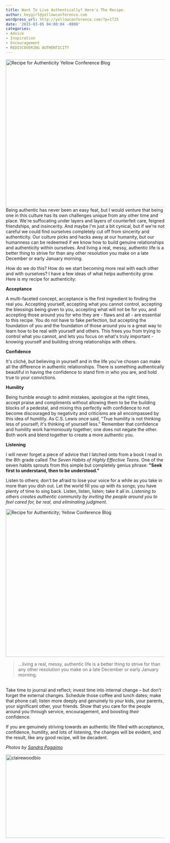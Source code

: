 ```yaml
---
title: Want To Live Authentically? Here's The Recipe.
author: heygirl@yellowconference.com
wordpress_url: http://yellowconference.com/?p=1725
date: '2015-03-05 04:00:04 -0800'
categories:
- Advice
- Inspiration
- Encouragement
- REDISCOVERING AUTHENTICITY
---
```

<p><a href="http://yellowconference.com/wp-content/uploads/2015/01/6068523867_a2c50c4446_o.jpg"><img class="aligncenter wp-image-1727 size-full" src="http://yellowconference.com/wp-content/uploads/2015/01/6068523867_a2c50c4446_o.jpg" alt="Recipe for Authenticity Yellow Conference Blog" width="700" height="467" /></a>Being authentic has never been an easy feat, but I would venture that being one in this culture has its own challenges unique from any other time and place. We're suffocating under layers and layers of counterfeit care, feigned friendships, and insincerity. And maybe I'm just a bit cynical, but if we're not careful we could find ourselves&nbsp;completely cut off from sincerity and authenticity. Our culture picks and hacks away at our humanity, but our humanness can be redeemed if we know how to build genuine relationships and authenticity within ourselves. And living a real, messy, authentic life is a better thing to strive for than any other resolution you make on a late December or early January morning.</p>
<p>How do we do this? How do we start becoming more real with each other and with ourselves? I have a few ideas of what helps authenticity grow. Here is my recipe for authenticity:</p>
<p><strong>Acceptance </strong></p>
<p>A multi-faceted concept, acceptance is the first ingredient to finding the real you. Accepting yourself, accepting what you cannot control, accepting the blessings being given to you, accepting what will not be for you, and accepting those around you for who they are - flaws and all - are essential to this recipe. You do not have to fake perfection, but accepting the foundation of you and the foundation of those around you is a great way to learn how to be real with yourself and others. This frees you from&nbsp;trying to control what you cannot, and lets you focus on what's truly important - knowing yourself and building strong relationships with others.</p>
<p><strong>Confidence</strong></p>
<p>It's clich&eacute;, but believing in yourself and in the life you've chosen can make all the difference in authentic relationships. There&nbsp;is something authentically beautiful in having the confidence to stand firm in who you are, and hold true to your convictions.</p>
<p><strong>Humility</strong></p>
<p>Being humble enough to admit mistakes, apologize at the right times, accept praise and compliments without allowing them to be the building blocks of a pedestal, and mixing this perfectly with confidence to not become discouraged by negativity and criticisms are all encompassed by this idea of humility. As C.S. Lewis once said, "True humility is not thinking less of yourself; it's thinking of yourself less." Remember that confidence and humility work harmoniously together; one does not negate the other. Both work and blend together to create a more authentic you.</p>
<p><strong>Listening</strong></p>
<p>I will never forget a piece of advice that I latched onto from a book I read in the 8th grade called <em>The Seven Habits of Highly Effective Teens</em>. One of the seven habits sprouts from this simple but completely genius phrase: <strong>"Seek first to understand, then to be understood."</strong></p>
<p>Listen to others; don't be afraid to lose your voice for a while as you take in more than you dish out. Let the world fill you up with its songs; you have plenty of time to sing back. Listen, listen, listen; take it all in. <em>Listening to others creates authentic community by inviting the people around you to feel cared for, be real, and eliminating judgment.</em></p>
<p><a href="http://yellowconference.com/wp-content/uploads/2015/01/6069070944_ecaf8ff1db_o.jpg"><img class="aligncenter wp-image-1726 size-full" src="http://yellowconference.com/wp-content/uploads/2015/01/6069070944_ecaf8ff1db_o.jpg" alt="Recipe for Authenticity; Yellow Conference Blog" width="700" height="467" /></a></p>
<blockquote><p>...living a real, messy, authentic life is a better thing to strive for than any other resolution you make on a late December or early January morning.</blockquote><br />
Take time to journal and reflect; invest time into internal change &ndash; but don&rsquo;t forget the external changes. Schedule those coffee and lunch dates; make that phone call; listen more deeply and genuinely to your kids, your parents, your significant other, your friends. Show that you care for the people around you through service, encouragement, and boosting <em>their</em> confidence.</p>
<p>If you are genuinely striving towards an authentic life filled with acceptance, confidence, humility, and lots of listening, the changes will be evident, and the result, like any good recipe, will be decadent.</p>
<p><em>Photos by <a href="https://www.flickr.com/photos/54132946@N08/" target="_blank">Sandra Pagaimo</a></em></p>
<p><a href="https://convictionsofacollegegirl.wordpress.com/" target="_blank"><img class=" size-full wp-image-1733 aligncenter" src="http://yellowconference.com/wp-content/uploads/2015/01/clairewoodbio.jpg" alt="clairewoodbio" width="700" height="264" /></a></p>
